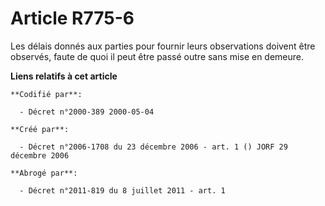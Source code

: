 # Article R775-6

Les délais donnés aux parties pour fournir leurs observations doivent être observés, faute de quoi il peut être passé outre
sans mise en demeure.

**Liens relatifs à cet article**

	**Codifié par**:

	  - Décret n°2000-389 2000-05-04

	**Créé par**:

	  - Décret n°2006-1708 du 23 décembre 2006 - art. 1 () JORF 29 décembre 2006

	**Abrogé par**:

	  - Décret n°2011-819 du 8 juillet 2011 - art. 1
